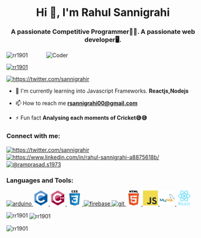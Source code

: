 <h1 align="center">Hi 👋, I'm Rahul Sannigrahi</h1>
<h3 align="center">A passionate Competitive Programmer👨‍💻. A passionate web developer🖥️.</h3>
<img align="right" alt="Coder" width="400" src="https://cdn.dribbble.com/users/1162077/screenshots/3848914/programmer.gif">

<p align="left"> <img src="https://komarev.com/ghpvc/?username=rr1901&label=Profile%20views&color=0e75b6&style=flat" alt="rr1901" /> </p>

<p align="left"> <a href="https://github.com/ryo-ma/github-profile-trophy"><img src="https://github-profile-trophy.vercel.app/?username=rr1901" alt="rr1901" /></a> </p>

<p align="left"> <a href="https://twitter.com/https://twitter.com/sannigrahir" target="blank"><img src="https://img.shields.io/twitter/follow/https://twitter.com/sannigrahir?logo=twitter&style=for-the-badge" alt="https://twitter.com/sannigrahir" /></a> </p>

- 🌱 I'm currently learning into Javascript Frameworks. **Reactjs,Nodejs**

- 📫 How to reach me **rsannigrahi00@gmail.com**

- ⚡ Fun fact **Analysing each moments of Cricket😅😅**

<h3 align="left">Connect with me:</h3>
<p align="left">
<a href="https://twitter.com/https://twitter.com/sannigrahi" target="blank"><img align="center" src="https://raw.githubusercontent.com/rahuldkjain/github-profile-readme-generator/master/src/images/icons/Social/twitter.svg" alt="https://twitter.com/sannigrahir" height="30" width="40" /></a>
<a href="https://linkedin.com/in/https://www.linkedin.com/in/rahul-sannigrahi-a8875618b/" target="blank"><img align="center" src="https://raw.githubusercontent.com/rahuldkjain/github-profile-readme-generator/master/src/images/icons/Social/linked-in-alt.svg" alt="https://www.linkedin.com/in/rahul-sannigrahi-a8875618b/" height="30" width="40" /></a>
<a href="https://medium.com/@ramprasad.s1973" target="blank"><img align="center" src="https://raw.githubusercontent.com/rahuldkjain/github-profile-readme-generator/master/src/images/icons/Social/medium.svg" alt="@ramprasad.s1973" height="30" width="40" /></a>
</p>

<h3 align="left">Languages and Tools:</h3>
<p align="left"> <a href="https://www.arduino.cc/" target="_blank" rel="noreferrer"> <img src="https://cdn.worldvectorlogo.com/logos/arduino-1.svg" alt="arduino" width="40" height="40"/> </a> <a href="https://www.cprogramming.com/" target="_blank" rel="noreferrer"> <img src="https://raw.githubusercontent.com/devicons/devicon/master/icons/c/c-original.svg" alt="c" width="40" height="40"/> </a> <a href="https://www.w3schools.com/cpp/" target="_blank" rel="noreferrer"> <img src="https://raw.githubusercontent.com/devicons/devicon/master/icons/cplusplus/cplusplus-original.svg" alt="cplusplus" width="40" height="40"/> </a> <a href="https://www.w3schools.com/css/" target="_blank" rel="noreferrer"> <img src="https://raw.githubusercontent.com/devicons/devicon/master/icons/css3/css3-original-wordmark.svg" alt="css3" width="40" height="40"/> </a> <a href="https://firebase.google.com/" target="_blank" rel="noreferrer"> <img src="https://www.vectorlogo.zone/logos/firebase/firebase-icon.svg" alt="firebase" width="40" height="40"/> </a> <a href="https://git-scm.com/" target="_blank" rel="noreferrer"> <img src="https://www.vectorlogo.zone/logos/git-scm/git-scm-icon.svg" alt="git" width="40" height="40"/> </a> <a href="https://www.w3.org/html/" target="_blank" rel="noreferrer"> <img src="https://raw.githubusercontent.com/devicons/devicon/master/icons/html5/html5-original-wordmark.svg" alt="html5" width="40" height="40"/> </a> <a href="https://developer.mozilla.org/en-US/docs/Web/JavaScript" target="_blank" rel="noreferrer"> <img src="https://raw.githubusercontent.com/devicons/devicon/master/icons/javascript/javascript-original.svg" alt="javascript" width="40" height="40"/> </a> <a href="https://www.mysql.com/" target="_blank" rel="noreferrer"> <img src="https://raw.githubusercontent.com/devicons/devicon/master/icons/mysql/mysql-original-wordmark.svg" alt="mysql" width="40" height="40"/> </a> <a href="https://reactjs.org/" target="_blank" rel="noreferrer"> <img src="https://raw.githubusercontent.com/devicons/devicon/master/icons/react/react-original-wordmark.svg" alt="react" width="40" height="40"/> </a> </p>

<p><img align="left" src="https://github-readme-stats.vercel.app/api/top-langs?username=rr1901&show_icons=true&locale=en&layout=compact" alt="rr1901" /></p>

<p>&nbsp;<img align="center" src="https://github-readme-stats.vercel.app/api?username=rr1901&show_icons=true&locale=en" alt="rr1901" /></p>

<p><img align="center" src="https://github-readme-streak-stats.herokuapp.com/?user=rr1901&" alt="rr1901" /></p>

